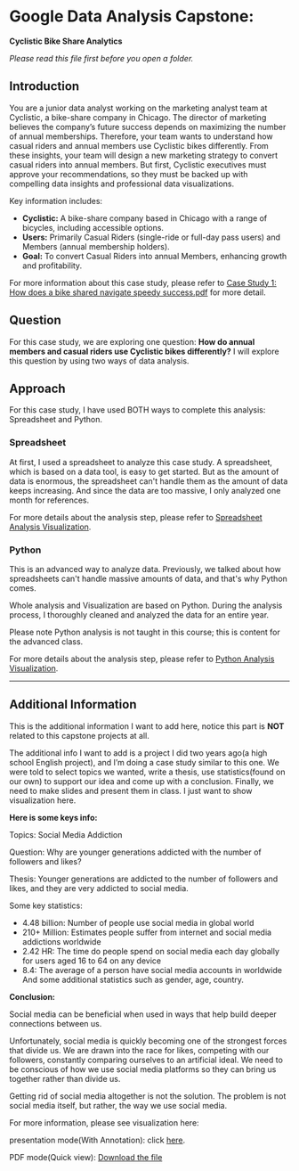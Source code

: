 # Google Data Analysis Capstone: 

**Cyclistic Bike Share Analytics**

*Please read this file first before you open a folder.*

## Introduction

You are a junior data analyst working on the marketing analyst team at Cyclistic, a bike-share
company in Chicago. The director of marketing believes the company’s future success
depends on maximizing the number of annual memberships. Therefore, your team wants to
understand how casual riders and annual members use Cyclistic bikes differently. From these
insights, your team will design a new marketing strategy to convert casual riders into annual
members. But first, Cyclistic executives must approve your recommendations, so they must be
backed up with compelling data insights and professional data visualizations.


Key information includes:

- **Cyclistic:** A bike-share company based in Chicago with a range of bicycles, including accessible options.
- **Users:** Primarily Casual Riders (single-ride or full-day pass users) and Members (annual membership holders).
- **Goal:** To convert Casual Riders into annual Members, enhancing growth and profitability.

For more information about this case study, please refer to [Case Study 1: How does a bike shared navigate speedy success.pdf](./Case-Study-1_How-does-a-bike-shared-navigate-speedy-success.pdf) for more detail.

## Question

For this case study, we are exploring one question: **How do annual members and casual riders use Cyclistic bikes differently?** I will explore this question by using two ways of data analysis.


## Approach

For this case study, I have used BOTH ways to complete this analysis: Spreadsheet and Python.

### Spreadsheet

At first, I used a spreadsheet to analyze this case study. A spreadsheet, which is based on a data tool, is easy to get started. But as the amount of data is enormous, the spreadsheet can't handle them as the amount of data keeps increasing. And since the data are too massive, I only analyzed one month for references. 

For more details about the analysis step, please refer to [Spreadsheet Analysis Visualization](./Spreadsheet_Analysis_Visualization).

### Python

This is an advanced way to analyze data. Previously, we talked about how spreadsheets can't handle massive amounts of data, and that's why Python comes.

Whole analysis and Visualization are based on Python. During the analysis process, I thoroughly cleaned and analyzed the data for an entire year. 

Please note Python analysis is not taught in this course; this is content for the advanced class. 

For more details about the analysis step, please refer to [Python Analysis Visualization](./Python_Analysis_Visualization).


---


## Additional Information

This is the additional information I want to add here, notice this part is **NOT** related to this capstone projects at all. 

The additional info I want to add is a project I did two years ago(a high school English project), and I’m doing a case study similar to this one. We were told to select topics we wanted, write a thesis, use statistics(found on our own) to support our idea and come up with a conclusion. Finally, we need to make slides and present them in class. I just want to show visualization here.

**Here is some keys info:**

Topics: Social Media Addiction

Question: Why are younger generations addicted with the number of followers and likes?

Thesis: Younger generations are addicted to the number of followers and likes, and they are very addicted to social media.

Some key statistics: 

- 4.48 billion: Number of people use social media in global world
- 210+ Million: Estimates people suffer from internet and social media addictions worldwide
- 2.42 HR: The time do people spend on social media each day globally for users aged 16 to 64 on any device
- 8.4: The average of a person have social media accounts in worldwide
And some additional  statistics such as gender, age, country.

**Conclusion:**

Social media can be beneficial when used in ways that help build deeper connections between us.  

Unfortunately, social media is quickly becoming one of the strongest forces that divide us. We are drawn into the race for likes, competing with our followers, constantly comparing ourselves to an artificial ideal. We need to be conscious of how we use social media platforms so they can bring us together rather than divide us. 

Getting rid of social media altogether is not the solution. The problem is not social media itself, but rather, the way we use social media.


For more information, please see visualization here:

presentation mode(With Annotation): click [here](https://docs.google.com/presentation/d/19scMWq0w5aBeYoFG-gapRXX_Neu_7yTJhUW0zRGNM-o/edit?usp=sharing).

PDF mode(Quick view): <a href="./Additional_Info/Social Media Addiction.pdf" download>Download the file</a>



</span>
